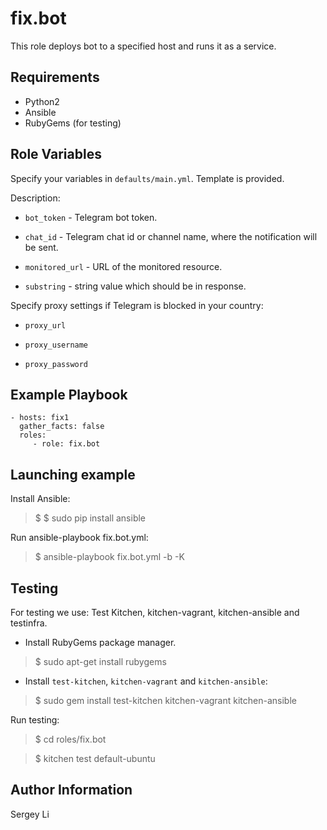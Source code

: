 fix.bot
=========

This role deploys bot to a specified host and runs it as a service.

Requirements
------------
* Python2
* Ansible
* RubyGems (for testing)


Role Variables
--------------

Specify your variables in `defaults/main.yml`. Template is provided.

Description:

* `bot_token` - Telegram bot token.

* `chat_id` - Telegram chat id or channel name, where the notification will be sent.

* `monitored_url` - URL of the monitored resource.

* `substring` - string value which should be in response.

Specify proxy settings if Telegram is blocked in your country:

* `proxy_url`

* `proxy_username`

* `proxy_password`


Example Playbook
----------------

    - hosts: fix1
      gather_facts: false
      roles:
         - role: fix.bot

Launching example
----------------
Install Ansible:
> $ $ sudo pip install ansible

Run ansible-playbook fix.bot.yml:
> $ ansible-playbook fix.bot.yml -b -K

Testing
--------------
For testing we use: Test Kitchen, kitchen-vagrant, kitchen-ansible and testinfra.

* Install RubyGems package manager.
> $ sudo apt-get install rubygems
* Install `test-kitchen`, `kitchen-vagrant` and `kitchen-ansible`:
> $ sudo gem install test-kitchen kitchen-vagrant kitchen-ansible

Run testing:
> $ cd roles/fix.bot

> $ kitchen test default-ubuntu

Author Information
------------------

Sergey Li
